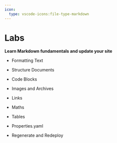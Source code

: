 ```yaml
---
icon:
  type: vscode-icons:file-type-markdown
---
```



# Labs


<b>Learn Markdown fundamentals and update your site</b>

- Formatting Text


- Structure Documents


- Code Blocks


- Images and Archives


- Links


- Maths


- Tables


- Properties.yaml


- Regenerate and Redeploy